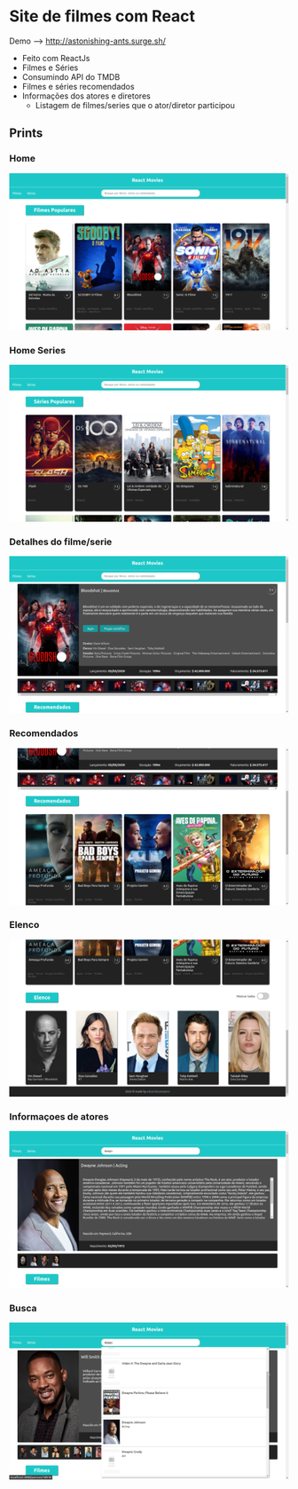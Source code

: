 # Site de filmes com React

Demo --> http://astonishing-ants.surge.sh/

* Feito com ReactJs
* Filmes e Séries 
* Consumindo API do TMDB
* Filmes e séries recomendados
* Informações dos atores e diretores
    * Listagem de filmes/series que o ator/diretor participou
## Prints

### Home
![Home](https://github.com/eduardozampiere/react-movie-app/blob/master/prints/home.png)

### Home Series
![Series](https://github.com/eduardozampiere/react-movie-app/blob/master/prints/home-tv.png)

### Detalhes do filme/serie
![Detail](https://github.com/eduardozampiere/react-movie-app/blob/master/prints/detail-movie.png)

### Recomendados
![Detail](https://github.com/eduardozampiere/react-movie-app/blob/master/prints/recom.png)

### Elenco
![Detail](https://github.com/eduardozampiere/react-movie-app/blob/master/prints/cast.png)

### Informaçoes de atores
![Detail](https://github.com/eduardozampiere/react-movie-app/blob/master/prints/actor.png)

### Busca
![Detail](https://github.com/eduardozampiere/react-movie-app/blob/master/prints/search.png)